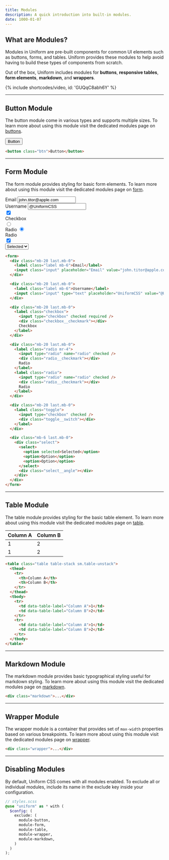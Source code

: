 ```yaml
---
title: Modules
description: A quick introduction into built-in modules.
date: 1000-01-07
---
```


## What are Modules?

Modules in Uniform are pre-built components for common UI elements such as buttons, forms, and tables. Uniform provides these modules to help avoid having to build these types of components from scratch.

Out of the box, Uniform includes modules for **buttons**, **responsive tables**, **form elements**, **markdown**, and **wrappers**.

{% include shortcodes/video, id: 'GUQqC8abh6Y' %}

---

## Button Module

The button module come in various types and supports multiple sizes. To learn more about using this module visit the dedicated modules page on <a class="hover.underline" href="/get-started/button/">buttons</a>.

<section class="flex align-items-center justify-content-center h-192 bg-blue-gray bg-tint-800 p-20 radius-md">
  <button class="btn">Button</button>
</section>

```html
<button class="btn">Button</button>
```

---

## Form Module

The form module provides styling for basic form elements. To learn more about using this module visit the dedicated modules page on <a class="hover.underline" href="/get-started/form/">form</a>.

<section class="radius-sm bg-blue-gray bg-tint-800 p-20">
  <form>
    <div class="mb-20 last.mb-0">
      <label class="label mb-6">Email</label>
      <input class="input" placeholder="Email" value="john.titor@apple.com">
    </div>
    <div class="mb-20 last.mb-0">
      <label class="label mb-6">Username</label>
      <input class="input" type="text" placeholder="UniformCSS" value="@UniformCSS">
    </div>
    <div class="mb-20 last.mb-0">
      <label class="checkbox">
        <input type="checkbox" checked required />
        <div class="checkbox__checkmark"></div>
        Checkbox
      </label>
    </div>
    <div class="mb-20 last.mb-0">
      <label class="radio mr-4">
        <input type="radio" name="radio" checked />
        <div class="radio__checkmark"></div>
        Radio
      </label>
      <label class="radio">
        <input type="radio" name="radio" checked />
        <div class="radio__checkmark"></div>
        Radio
      </label>
    </div>
    <div class="mb-20 last.mb-0">
      <label class="toggle">
        <input type="checkbox" checked />
        <div class="toggle__switch"></div>
      </label>
    </div>
    <div class="mb-20 last.mb-0">
      <div class="select">
        <select>
          <option selected>Selected</option>
          <option>Option</option>
          <option>Option</option>
        </select>
        <div class="select__angle"></div>
      </div>
    </div>
  </form>
</section>

```html
<form>
  <div class="mb-20 last.mb-0">
    <label class="label mb-6">Email</label>
    <input class="input" placeholder="Email" value="john.titor@apple.com" />
  </div>

  <div class="mb-20 last.mb-0">
    <label class="label mb-6">Username</label>
    <input class="input" type="text" placeholder="UniformCSS" value="@UniformCSS" />
  </div>

  <div class="mb-20 last.mb-0">
    <label class="checkbox">
      <input type="checkbox" checked required />
      <div class="checkbox__checkmark"></div>
      Checkbox
    </label>
  </div>

  <div class="mb-20 last.mb-0">
    <label class="radio mr-4">
      <input type="radio" name="radio" checked />
      <div class="radio__checkmark"></div>
      Radio
    </label>
    <label class="radio">
      <input type="radio" name="radio" checked />
      <div class="radio__checkmark"></div>
      Radio
    </label>
  </div>

  <div class="mb-20 last.mb-0">
    <label class="toggle">
      <input type="checkbox" checked />
      <div class="toggle__switch"></div>
    </label>
  </div>

  <div class="mb-6 last.mb-0">
    <div class="select">
      <select>
        <option selected>Selected</option>
        <option>Option</option>
        <option>Option</option>
      </select>
      <div class="select__angle"></div>
    </div>
  </div>
</form>
```

---

## Table Module

The table module provides styling for the basic table element. To learn more about using this module visit the dedicated modules page on <a class="hover.underline" href="/get-started/table/">table</a>.

<section class="radius-sm bg-blue-gray bg-tint-800 p-20">
  <table class="table table-stack sm.table-unstack">
    <thead>
      <tr>
        <th>Column A</th>
        <th>Column B</th>
      </tr>
    </thead>
    <tbody>
      <tr>
        <td data-table-label="Column A">1</td>
        <td data-table-label="Column B">2</td>
      </tr>
      <tr>
        <td data-table-label="Column A">1</td>
        <td data-table-label="Column B">2</td>
      </tr>
    </tbody>
  </table>
</section>

```html
<table class="table table-stack sm.table-unstack">
  <thead>
    <tr>
      <th>Column A</th>
      <th>Column B</th>
    </tr>
  </thead>
  <tbody>
    <tr>
      <td data-table-label="Column A">1</td>
      <td data-table-label="Column B">2</td>
    </tr>
    <tr>
      <td data-table-label="Column A">1</td>
      <td data-table-label="Column B">2</td>
    </tr>
  </tbody>
</table>
```

---

## Markdown Module

The markdown module provides basic typographical styling useful for markdown styling. To learn more about using this module visit the dedicated modules page on <a class="hover.underline" href="/get-started/markdown/">markdown</a>.

```html
<div class="markdown">...</div>
```

---

## Wrapper Module

The wrapper module is a container that provides set of `max-width` properties based on various breakpoints. To learn more about using this module visit the dedicated modules page on <a class="hover.underline" href="/get-started/wrapper/">wrapper</a>.

```html
<div class="wrapper">...</div>
```

---

## Disabling Modules

By default, Uniform CSS comes with all modules enabled. To exclude all or individual modules, include its name in the exclude key inside your configuration.

```scss
// styles.scss
@use "uniform" as * with (
  $config: (
    exclude: (
      module-button,
      module-form,
      module-table,
      module-wrapper,
      module-markdown,
    )
  )
);
```
